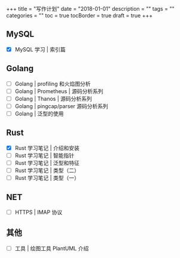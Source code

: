 +++
title = "写作计划"
date = "2018-01-01"
description = ""
tags = ""
categories = ""
toc = true
tocBorder = true
draft = true
+++

## MySQL

- [x] MySQL 学习 | 索引篇

## Golang

- [ ] Golang | profiling 和火焰图分析
- [ ] Golang | Prometheus | 源码分析系列
- [ ] Golang | Thanos | 源码分析系列
- [ ] Golang | pingcap/parser 源码分析系列
- [ ] Golang | 泛型的使用

## Rust

- [x] Rust 学习笔记 | 介绍和安装
- [ ] Rust 学习笔记 | 智能指针
- [ ] Rust 学习笔记 | 泛型和特征
- [ ] Rust 学习笔记 | 类型（二）
- [ ] Rust 学习笔记 | 类型（一）

## NET

- [ ] HTTPS | IMAP 协议

## 其他

- [ ] 工具 | 绘图工具 PlantUML 介绍
